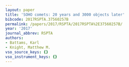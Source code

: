```yaml
---
layout: paper
title: 'SOHO comets: 20 years and 3000 objects later'
bibcode: 2017RSPTA.37560257B
permalink: /papers/2017/RSPTA/2017RSPTA%2E37560257B/
year: '2017'
journal_abbrev: RSPTA
authors:
- Battams, Karl
- Knight, Matthew M.
vso_source_keys: {}
vso_instrument_keys: {}
---
```

